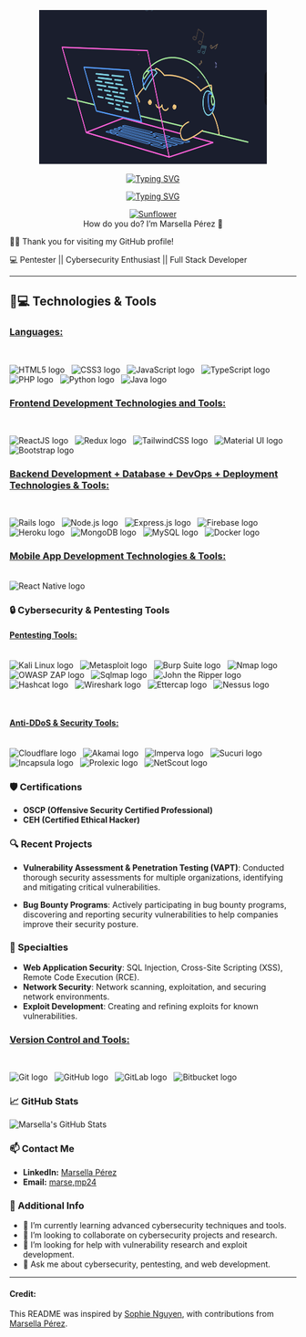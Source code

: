 <p align="center">
  <a target="_blank">
    <img height="270" width="400" alt="GIF" src="https://github.com/SophieNguyen113/SophieNguyen113/blob/main/Sophie%20Nguyen%20-%20CatCat.gif">
  </a>
</p>

<p align="center">
  <a href="https://git.io/typing-svg">
    <img src="https://readme-typing-svg.herokuapp.com?duration=6500&color=777777&background=00000000&width=500&height=120&lines=++Hello!+I'm+Marsella+P%C3%A9rez+🌻" alt="Typing SVG">
  </a>
</p>

<p align="center">
  <a href="https://git.io/typing-svg">
    <img src="https://readme-typing-svg.herokuapp.com?duration=6500&color=777777&background=00000000&width=500&height=120&lines=++Nice+to+meet+you+🌻" alt="Typing SVG">
  </a>
</p>

<p align="center">
  <a href="https://github.com/chetiko">
    <img src="https://wallpapercave.com/wp/wp10580805.jpg" width="200px" height="200px" alt="Sunflower">
  </a>
  <br>
  How do you do? I’m Marsella Pérez 🌻
</p>


🙋‍♂️ Thank you for visiting my GitHub profile! 

💻 Pentester || Cybersecurity Enthusiast || Full Stack Developer

<hr>

## 🚀💻 Technologies & Tools

### <u> Languages: </u>

<br>

<span><img src="https://img.shields.io/badge/HTML5-E34F26?style=for-the-badge&logo=html5&logoColor=white" alt="HTML5 logo" title="HTML5" height="25" /></span>
&nbsp;
<span><img src="https://img.shields.io/badge/CSS3-1572B6?style=for-the-badge&logo=css3&logoColor=white" alt="CSS3 logo" title="CSS3" height="25" /></span>
&nbsp;
<span><img src="https://img.shields.io/badge/JavaScript-323330?style=for-the-badge&logo=javascript&logoColor=F7DF1E" alt="JavaScript logo" title="JavaScript" height="25" /></span>
&nbsp;
<span><img src="https://img.shields.io/badge/TypeScript-007ACC?style=for-the-badge&logo=typescript&logoColor=white" alt="TypeScript logo" title="TypeScript" height="25" /></span>
&nbsp;
<span><img src="https://img.shields.io/badge/PHP-777BB4?style=for-the-badge&logo=php&logoColor=white" alt="PHP logo" title="PHP" height="25" /></span>
&nbsp;
<img src="https://img.shields.io/badge/Python-FFD43B?style=for-the-badge&logo=python&logoColor=blue" alt="Python logo" title="Python" height="25"/>
&nbsp;
<span><img src="https://img.shields.io/badge/Java-ED8B00?style=for-the-badge&logo=java&logoColor=white" alt="Java logo" title="Java" height="25"/></span>
&nbsp;
<br>


### <u> Frontend Development Technologies and Tools: </u>

<br>

<span><img src="https://img.shields.io/badge/React-20232A?style=for-the-badge&logo=react&logoColor=61DAFB" alt="ReactJS logo" title="ReactJS" height="25" /></span>
&nbsp;
<span><img src="https://img.shields.io/badge/Redux-593D88?style=for-the-badge&logo=redux&logoColor=white" alt="Redux logo" title="Redux" height="25" /></span>
&nbsp;
<span><img src="https://img.shields.io/badge/Tailwind_CSS-38B2AC?style=for-the-badge&logo=tailwind-css&logoColor=white" alt="TailwindCSS logo" title="TailwindCSS" height="25" /></span>
&nbsp;
<span><img src="https://img.shields.io/badge/Material%20UI-007FFF?style=for-the-badge&logo=mui&logoColor=white" alt="Material UI logo" title="Material UI" height="25" /></span>
&nbsp;
<span><img src="https://img.shields.io/badge/Bootstrap-563D7C?style=for-the-badge&logo=bootstrap&logoColor=white" alt="Bootstrap logo" title="Bootstrap" height="25" /></span>

### <u> Backend Development + Database + DevOps + Deployment Technologies & Tools: </u>

<br>

<span><img src="https://img.shields.io/badge/Ruby_on_Rails-CC0000?style=for-the-badge&logo=ruby-on-rails&logoColor=white" alt="Rails logo" title="Ruby On Rails" height="25" /></span>
&nbsp;
<span><img src="https://img.shields.io/badge/Node.js-339933?style=for-the-badge&logo=nodedotjs&logoColor=white" alt="Node.js logo" title="Node.js" height="25" /></span>
&nbsp;
<span><img src="https://img.shields.io/badge/Express.js-000000?style=for-the-badge&logo=express&logoColor=white" alt="Express.js logo" title="Express.js" height="25" /></span>
&nbsp;
<span><img src="https://img.shields.io/badge/firebase-ffca28?style=for-the-badge&logo=firebase&logoColor=black" alt="Firebase logo" title="Firebase" height="25"/></span>
&nbsp;
<span><img src="https://img.shields.io/badge/Heroku-430098?style=for-the-badge&logo=heroku&logoColor=white" alt="Heroku logo" title="Heroku" height="25"/></span>
&nbsp;
<span>
<span><img src="https://img.shields.io/badge/MongoDB-4EA94B?style=for-the-badge&logo=mongodb&logoColor=white" alt="MongoDB logo" title="MongoDB" height="25" /></span>
&nbsp;
<span>
<img src = "https://img.shields.io/badge/MySQL-005C84?style=for-the-badge&logo=mysql&logoColor=white" alt="MySQL logo" title="MySQL" height="25"/>
</span>
&nbsp;
<span><img src="https://img.shields.io/badge/Docker-2CA5E0?style=for-the-badge&logo=docker&logoColor=white" alt="Docker logo" title="Docker Code" height="25" /></span>
&nbsp;

### <u> Mobile App Development Technologies & Tools: </u>

<br>

<span>
<img src = "https://img.shields.io/badge/React_Native-20232A?style=for-the-badge&logo=react&logoColor=61DAFB" alt="React Native logo" title="React Native" height="25"/>
</span>
&nbsp;

### 🔒 Cybersecurity & Pentesting Tools

#### <u> Pentesting Tools: </u>

<br>
<span><img src="https://img.shields.io/badge/Kali_Linux-557C94?style=for-the-badge&logo=kalilinux&logoColor=white" alt="Kali Linux logo" title="Kali Linux" height="25" /></span>
 
<span><img src="https://img.shields.io/badge/Metasploit-333333?style=for-the-badge&logo=metasploit&logoColor=white" alt="Metasploit logo" title="Metasploit" height="25" /></span>
 
<span><img src="https://img.shields.io/badge/Burp_Suite-FF5733?style=for-the-badge&logo=burpsuite&logoColor=white" alt="Burp Suite logo" title="Burp Suite" height="25" /></span>
 
<span><img src="https://img.shields.io/badge/Nmap-4682B4?style=for-the-badge&logo=nmap&logoColor=white" alt="Nmap logo" title="Nmap" height="25" /></span>
 
<span><img src="https://img.shields.io/badge/OWASP_ZAP-000000?style=for-the-badge&logo=owaspzap&logoColor=white" alt="OWASP ZAP logo" title="OWASP ZAP" height="25" /></span>
 
<span><img src="https://img.shields.io/badge/Sqlmap-0E9F1A?style=for-the-badge&logo=sql&logoColor=white" alt="Sqlmap logo" title="Sqlmap" height="25" /></span>
 
<span><img src="https://img.shields.io/badge/John_the_Ripper-FFD700?style=for-the-badge&logo=johntheripper&logoColor=black" alt="John the Ripper logo" title="John the Ripper" height="25" /></span>
 
<span><img src="https://img.shields.io/badge/Hashcat-00A0D1?style=for-the-badge&logo=hashcat&logoColor=white" alt="Hashcat logo" title="Hashcat" height="25" /></span>
 
<span><img src="https://img.shields.io/badge/Wireshark-1679A7?style=for-the-badge&logo=wireshark&logoColor=white" alt="Wireshark logo" title="Wireshark" height="25" /></span>
 
<span><img src="https://img.shields.io/badge/Ettercap-EC5C4D?style=for-the-badge&logo=ettercap&logoColor=white" alt="Ettercap logo" title="Ettercap" height="25" /></span>
 
<span><img src="https://img.shields.io/badge/Nessus-3D5B9B?style=for-the-badge&logo=nessus&logoColor=white" alt="Nessus logo" title="Nessus" height="25" /></span>

 

#### <u> Anti-DDoS & Security Tools: </u>
<br>
<span><img src="https://img.shields.io/badge/Cloudflare-F7B700?style=for-the-badge&logo=cloudflare&logoColor=white" alt="Cloudflare logo" title="Cloudflare" height="25" /></span>
 
<span><img src="https://img.shields.io/badge/Akamaite-004B87?style=for-the-badge&logo=akamai&logoColor=white" alt="Akamai logo" title="Akamai" height="25" /></span>
 
<span><img src="https://img.shields.io/badge/Imperva-005AA8?style=for-the-badge&logo=imperva&logoColor=white" alt="Imperva logo" title="Imperva" height="25" /></span>
 
<span><img src="https://img.shields.io/badge/Sucuri-7F8C8D?style=for-the-badge&logo=sucuri&logoColor=white" alt="Sucuri logo" title="Sucuri" height="25" /></span>
 
<span><img src="https://img.shields.io/badge/Incapsula-4D90FE?style=for-the-badge&logo=incapsula&logoColor=white" alt="Incapsula logo" title="Incapsula" height="25" /></span>
 
<span><img src="https://img.shields.io/badge/Prolexic-FF6F61?style=for-the-badge&logo=prolexic&logoColor=white" alt="Prolexic logo" title="Prolexic" height="25" /></span>
 
<span><img src="https://img.shields.io/badge/NetScout-2D3E50?style=for-the-badge&logo=netscout&logoColor=white" alt="NetScout logo" title="NetScout" height="25" /></span>


### 🛡️ Certifications

- **OSCP (Offensive Security Certified Professional)**
- **CEH (Certified Ethical Hacker)**

### 🔍 Recent Projects

- **Vulnerability Assessment & Penetration Testing (VAPT)**: Conducted thorough security assessments for multiple organizations, identifying and mitigating critical vulnerabilities.
  
- **Bug Bounty Programs**: Actively participating in bug bounty programs, discovering and reporting security vulnerabilities to help companies improve their security posture.

### 🎯 Specialties

- **Web Application Security**: SQL Injection, Cross-Site Scripting (XSS), Remote Code Execution (RCE).
- **Network Security**: Network scanning, exploitation, and securing network environments.
- **Exploit Development**: Creating and refining exploits for known vulnerabilities.

### <u> Version Control and Tools: </u>

<br>

<span><img src="https://img.shields.io/badge/Git-F05032?style=for-the-badge&logo=git&logoColor=white" alt="Git logo" title="Git" height="25" /></span>
&nbsp;
<span><img src="https://img.shields.io/badge/GitHub-181717?style=for-the-badge&logo=github&logoColor=white" alt="GitHub logo" title="GitHub" height="25" /></span>
&nbsp;
<span><img src="https://img.shields.io/badge/GitLab-FCA121?style=for-the-badge&logo=gitlab&logoColor=white" alt="GitLab logo" title="GitLab" height="25" /></span>
&nbsp;
<span><img src="https://img.shields.io/badge/Bitbucket-0052CC?style=for-the-badge&logo=bitbucket&logoColor=white" alt="Bitbucket logo" title="Bitbucket" height="25" /></span>
&nbsp;

### 📈 GitHub Stats

![Marsella's GitHub Stats](https://github-readme-stats.vercel.app/api?username=chetiko&show_icons=true&hide_title=true&count_private=true&hide=prs&hide_border=true&bg_color=000000&text_color=ffffff&icon_color=00bfae&hide_rank=true)

### 📫 Contact Me

- **LinkedIn:** [Marsella Pérez](https://www.linkedin.com/in/marsella-perez/)
- **Email:** [marse,mp24](mailto:marse.mp24@gmail.com)

### 📝 Additional Info

- 🌱 I’m currently learning advanced cybersecurity techniques and tools.
- 👯 I’m looking to collaborate on cybersecurity projects and research.
- 🤔 I’m looking for help with vulnerability research and exploit development.
- 💬 Ask me about cybersecurity, pentesting, and web development.

---

#### Credit:
This README was inspired by [Sophie Nguyen](https://github.com/SophieNguyen113), with contributions from [Marsella Pérez](https://github.com/chetiko).


